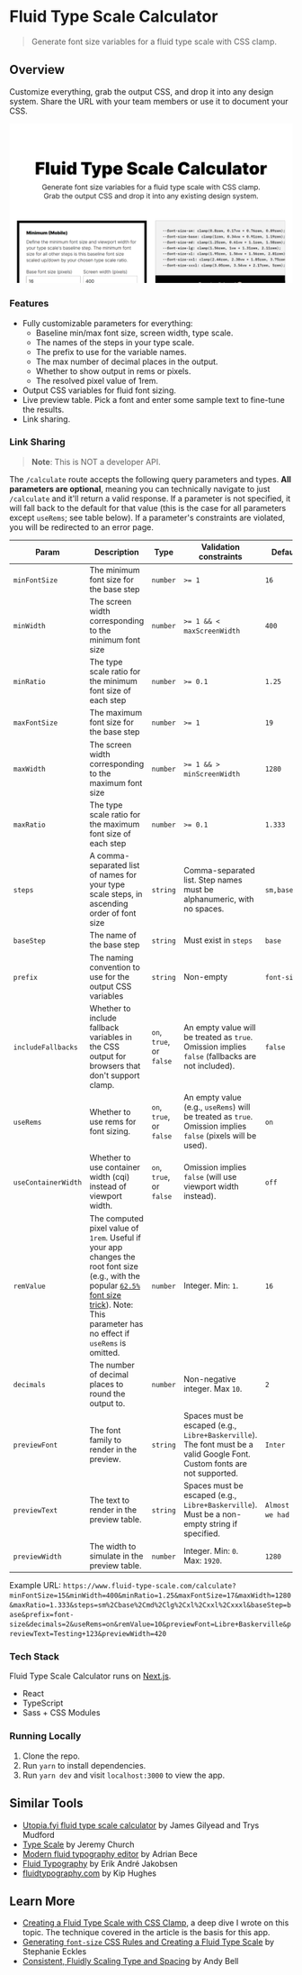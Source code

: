 # Fluid Type Scale Calculator

> Generate font size variables for a fluid type scale with CSS clamp.

## Overview

Customize everything, grab the output CSS, and drop it into any design system. Share the URL with your team members or use it to document your CSS.

![](./public/assets/images/thumbnail.png)

### Features

- Fully customizable parameters for everything:
  - Baseline min/max font size, screen width, type scale.
  - The names of the steps in your type scale.
  - The prefix to use for the variable names.
  - The max number of decimal places in the output.
  - Whether to show output in rems or pixels.
  - The resolved pixel value of 1rem.
- Output CSS variables for fluid font sizing.
- Live preview table. Pick a font and enter some sample text to fine-tune the results.
- Link sharing.

### Link Sharing

> **Note**: This is NOT a developer API.

The `/calculate` route accepts the following query parameters and types. **All parameters are optional**, meaning you can technically navigate to just `/calculate` and it'll return a valid response. If a parameter is not specified, it will fall back to the default for that value (this is the case for all parameters except `useRems`; see table below). If a parameter's constraints are violated, you will be redirected to an error page.

| Param              | Description                                                                                                                                                                                                                                                                 | Type                     | Validation constraints                                                                                                               | Default if not specified                           |
| ------------------ | --------------------------------------------------------------------------------------------------------------------------------------------------------------------------------------------------------------------------------------------------------------------------- | ------------------------ | ------------------------------------------------------------------------------------------------------------------------- | -------------------------------------------------- |
| `minFontSize`      | The minimum font size for the base step                                                                                                                                                                                                                                     | `number`                 | `>= 1`                                                                                                              | `16`                                               |
| `minWidth`         | The screen width corresponding to the minimum font size                                                                                                                                                                                                                     | `number`                 | `>= 1 && < maxScreenWidth`                                                                                       | `400`                                              |
| `minRatio`         | The type scale ratio for the minimum font size of each step                                                                                                                                                                                                                 | `number`                 | `>= 0.1`                                                                                                              | `1.25`                                             |
| `maxFontSize`      | The maximum font size for the base step                                                                                                                                                                                                                                     | `number`                 | `>= 1`                                                                                                              | `19`                                               |
| `maxWidth`         | The screen width corresponding to the maximum font size                                                                                                                                                                                                                     | `number`                 | `>= 1 && > minScreenWidth`                                                                                       | `1280`                                             |
| `maxRatio`         | The type scale ratio for the maximum font size of each step                                                                                                                                                                                                                 | `number`                 | `>= 0.1`                                                                                                              | `1.333`                                            |
| `steps`            | A comma-separated list of names for your type scale steps, in ascending order of font size                                                                                                                                                                                  | `string`                 | Comma-separated list. Step names must be alphanumeric, with no spaces.                                                    | `sm,base,md,lg,xl,xxl,xxxl`                        |
| `baseStep`         | The name of the base step                                                                                                                                                                                                                                                   | `string`                 | Must exist in `steps`                                                                                                     | `base`                                             |
| `prefix`           | The naming convention to use for the output CSS variables                                                                                                                                                                                                                   | `string`                 | Non-empty                                                                                                                 | `font-size`                                        |
| `includeFallbacks` | Whether to include fallback variables in the CSS output for browsers that don't support clamp.                                                                                                                                                                              | `on`, `true`, or `false` | An empty value will be treated as `true`. Omission implies `false` (fallbacks are not included).                          | `false`                                            |
| `useRems`          | Whether to use rems for font sizing.                                                                                                                                                                                                                                        | `on`, `true`, or `false` | An empty value (e.g., `useRems`) will be treated as `true`. Omission implies `false` (pixels will be used).               | `on`                                               |
| `useContainerWidth`          | Whether to use container width (cqi) instead of viewport width.                                                                                                                                                                                                                                        | `on`, `true`, or `false` | Omission implies `false` (will use viewport width instead).               | `off`                                               |
| `remValue`         | The computed pixel value of `1rem`. Useful if your app changes the root font size (e.g., with the popular [`62.5%` font size trick](https://www.aleksandrhovhannisyan.com/blog/62-5-percent-font-size-trick/)). Note: This parameter has no effect if `useRems` is omitted. | `number`                 | Integer. Min: `1`.                                                                                                        | `16`                                               |
| `decimals`         | The number of decimal places to round the output to.                                                                                                                                                                                                                        | `number`                 | Non-negative integer. Max `10`.                                                                                           | `2`                                                |
| `previewFont`      | The font family to render in the preview.                                                                                                                                                                                                                                   | `string`                 | Spaces must be escaped (e.g., `Libre+Baskerville`). The font must be a valid Google Font. Custom fonts are not supported. | `Inter`                                            |
| `previewText`      | The text to render in the preview table.                                                                                                                                                                                                                                    | `string`                 | Spaces must be escaped (e.g., `Libre+Baskerville`). Must be a non-empty string if specified.                              | `Almost before we knew it, we had left the ground` |
| `previewWidth`     | The width to simulate in the preview table.                                                                                                                                                                                                                                 | `number`                 | Integer. Min: `0`. Max: `1920`.                                                                                                    | `1280`                                             |

Example URL: `https://www.fluid-type-scale.com/calculate?minFontSize=15&minWidth=400&minRatio=1.25&maxFontSize=17&maxWidth=1280&maxRatio=1.333&steps=sm%2Cbase%2Cmd%2Clg%2Cxl%2Cxxl%2Cxxxl&baseStep=base&prefix=font-size&decimals=2&useRems=on&remValue=10&previewFont=Libre+Baskerville&previewText=Testing+123&previewWidth=420`

### Tech Stack

Fluid Type Scale Calculator runs on [Next.js](https://nextjs.org/).

- React
- TypeScript
- Sass + CSS Modules

### Running Locally

1. Clone the repo.
2. Run `yarn` to install dependencies.
3. Run `yarn dev` and visit `localhost:3000` to view the app.

## Similar Tools

- [Utopia.fyi fluid type scale calculator](https://utopia.fyi/type/calculator/) by James Gilyead and Trys Mudford
- [Type Scale](https://type-scale.com/) by Jeremy Church
- [Modern fluid typography editor](https://modern-fluid-typography.vercel.app/) by Adrian Bece
- [Fluid Typography](https://fluid-typography.netlify.app/) by Erik André Jakobsen
- [fluidtypography.com](https://fluidtypography.com/) by Kip Hughes

## Learn More

- [Creating a Fluid Type Scale with CSS Clamp](https://www.aleksandrhovhannisyan.com/blog/fluid-type-scale-with-css-clamp/), a deep dive I wrote on this topic. The technique covered in the article is the basis for this app.
- [Generating `font-size` CSS Rules and Creating a Fluid Type Scale](https://moderncss.dev/generating-font-size-css-rules-and-creating-a-fluid-type-scale/) by Stephanie Eckles
- [Consistent, Fluidly Scaling Type and Spacing](https://css-tricks.com/consistent-fluidly-scaling-type-and-spacing/) by Andy Bell
